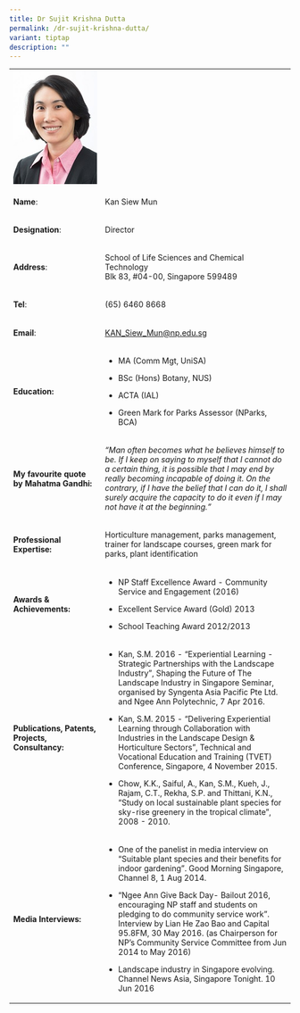 ```yaml
---
title: Dr Sujit Krishna Dutta
permalink: /dr-sujit-krishna-dutta/
variant: tiptap
description: ""
---
```

<table>
<tbody>
<tr>
<td rowspan="1" colspan="1">
<div class="isomer-image-wrapper">
<img style="width: 100%" height="auto" width="100%" alt="kan siew mun" src="/images/Kan_siew_mun.jpg">
</div>
</td>
<td rowspan="1" colspan="1">
<p></p>
</td>
</tr>
<tr>
<td rowspan="1" colspan="1">
<p><strong>Name</strong>:&nbsp;&nbsp;&nbsp;&nbsp;&nbsp;&nbsp;&nbsp;&nbsp;&nbsp;&nbsp;&nbsp;&nbsp;&nbsp;&nbsp;&nbsp;&nbsp;&nbsp;&nbsp;&nbsp;&nbsp;&nbsp;&nbsp;&nbsp;&nbsp;&nbsp;</p>
</td>
<td rowspan="1" colspan="1">
<p>​Kan Siew Mun</p>
</td>
</tr>
<tr>
<td rowspan="1" colspan="1">
<p>​<strong>Designation</strong>:</p>
</td>
<td rowspan="1" colspan="1">
<p>​Director</p>
</td>
</tr>
<tr>
<td rowspan="1" colspan="1">
<p><strong>Address</strong>: ​</p>
</td>
<td rowspan="1" colspan="1">
<p>School of Life Sciences and Chemical Technology
<br>Blk 83, #04-00, Singapore 599489​</p>
</td>
</tr>
<tr>
<td rowspan="1" colspan="1">
<p><strong>Tel</strong>: &nbsp;&nbsp;&nbsp; ​</p>
</td>
<td rowspan="1" colspan="1">
<p>(65) 6460 8668</p>
</td>
</tr>
<tr>
<td rowspan="1" colspan="1">
<p><strong>Email</strong>: ​</p>
</td>
<td rowspan="1" colspan="1">
<p><a href="mailto:KAN_Siew_Mun@np.edu.sg" rel="noopener noreferrer nofollow" target="_blank">KAN_Siew_Mun@np.edu.sg</a>
</p>
</td>
</tr>
<tr>
<td rowspan="1" colspan="1">
<p><strong>Education:</strong>
</p>
</td>
<td rowspan="1" colspan="1">
<ul data-tight="true" class="tight">
<li>
<p>MA (Comm Mgt, UniSA)</p>
</li>
<li>
<p>BSc (Hons) Botany, NUS)</p>
</li>
<li>
<p>​ACTA (IAL)</p>
</li>
<li>
<p>Green Mark for Parks Assessor (NParks, BCA)</p>
</li>
</ul>
</td>
</tr>
<tr>
<td rowspan="1" colspan="1">
<p><strong>My favourite quote by Mahatma Gandhi:</strong>
</p>
</td>
<td rowspan="1" colspan="1">
<p><em>“Man often becomes what he believes himself to be. If I keep on saying to myself that I cannot do a certain thing, it is possible that I may end by really becoming incapable of doing it. On the contrary, if I have the belief that I can do it, I shall surely acquire the capacity to do it even if I may not have it at the beginning.”</em>
</p>
</td>
</tr>
<tr>
<td rowspan="1" colspan="1">
<p><strong>Professional Expertise​:</strong>
</p>
</td>
<td rowspan="1" colspan="1">
<p>Horticulture management, parks management, trainer for landscape courses,
green mark for parks, plant identification​</p>
</td>
</tr>
<tr>
<td rowspan="1" colspan="1">
<p><strong>Awards &amp; Achievements​:</strong>
</p>
</td>
<td rowspan="1" colspan="1">
<ul data-tight="true" class="tight">
<li>
<p>​NP Staff Excellence Award - Community Service and Engagement (2016)</p>
</li>
<li>
<p>Excellent Service Award (Gold) 2013</p>
</li>
<li>
<p>​​School Teaching Award 2012/2013</p>
</li>
</ul>
</td>
</tr>
<tr>
<td rowspan="1" colspan="1">
<p><strong>Publications, Patents, Projects, Consultancy:</strong>
</p>
</td>
<td rowspan="1" colspan="1">
<ul data-tight="true" class="tight">
<li>
<p>Kan, S.M. 2016 - “Experiential Learning - Strategic Partnerships with
the Landscape Industry”, Shaping the Future of The Landscape Industry in
Singapore Seminar, organised by Syngenta Asia Pacific Pte Ltd. and Ngee
Ann Polytechnic, 7 Apr 2016.</p>
</li>
<li>
<p>Kan, S.M. 2015 - “Delivering Experiential Learning through Collaboration
with Industries in the Landscape Design &amp; Horticulture Sectors”, Technical
and Vocational Education and Training (TVET) Conference, Singapore, 4 November
2015.</p>
</li>
<li>
<p>Chow, K.K., Saiful, A., Kan, S.M., Kueh, J., Rajam, C.T., Rekha, S.P.
and Thittani, K.N., “Study on local sustainable plant species for sky-rise
greenery in the tropical climate”, 2008 - 2010.</p>
</li>
</ul>
</td>
</tr>
<tr>
<td rowspan="1" colspan="1">
<p><strong>Media Interviews:</strong>
</p>
</td>
<td rowspan="1" colspan="1">
<ul data-tight="true" class="tight">
<li>
<p>One of the panelist in media interview on “Suitable plant species and
their benefits for indoor gardening”. Good Morning Singapore, Channel 8,
1 Aug 2014.</p>
</li>
<li>
<p>“Ngee Ann Give Back Day- Bailout 2016, encouraging NP staff and students
on pledging to do community service work”. Interview by Lian He Zao Bao
and Capital 95.8FM, 30 May 2016. (as Chairperson for NP’s Community Service
Committee from Jun 2014 to May 2016)</p>
</li>
<li>
<p>Landscape industry in Singapore evolving. Channel News Asia, Singapore
Tonight. 10 Jun 2016</p>
</li>
</ul>
</td>
</tr>
</tbody>
</table>
<p></p>